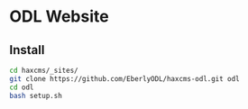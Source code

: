# ODL Website

## Install

```bash
cd haxcms/_sites/
git clone https://github.com/EberlyODL/haxcms-odl.git odl
cd odl
bash setup.sh
```
